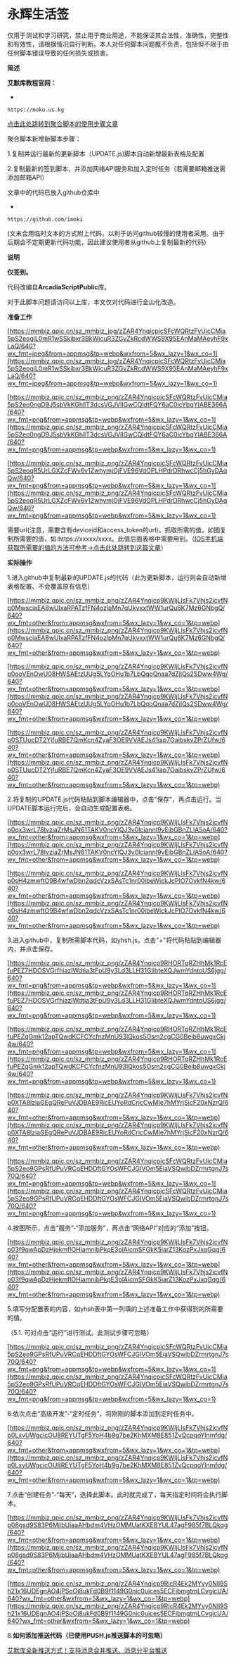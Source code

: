 # 永辉生活签

仅用于测试和学习研究，禁止用于商业用途，不能保证其合法性，准确性，完整性和有效性，请根据情况自行判断。本人对任何脚本问题概不负责，包括但不限于由任何脚本错误导致的任何损失或损害。

**简述**

**艾默库教程官网：**

- 

```
https://moku.us.kg
```

[点击此处跳转到聚合脚本的使用步骤文章](http://mp.weixin.qq.com/s?__biz=MzU4MDgxMzU4NA==&mid=2247491442&idx=1&sn=e83421f20d4d6abf64d0e518e3d0b209&chksm=fd50490dca27c01bb89a4b40aa79f831420a8f2ac8e546718e841d6f4fb8508ffaf1b0215af1&scene=21#wechat_redirect)

聚合脚本新增新脚本步骤：

1.复制并运行最新的更新脚本（UPDATE.js)脚本自动新增最新表格及配置

2.复制最新的签到脚本，并添加网络API服务和加入定时任务（若需要邮箱推送需添加邮箱API）

文章中的代码已放入github仓库中

- 

```
https://github.com/imoki
```

(文末会用临时文本的方式附上代码，以利于访问github较慢的使用者采用。由于后期会不定期更新代码功能，因此建议使用者从github上复制最新的代码)

**说明**

**仅签到。**

代码改编自**ArcadiaScriptPublic**库。

对于此脚本问题请访问以上库，本文仅对代码进行金山化改造。

**准备工作**

[https://mmbiz.qpic.cn/sz_mmbiz_jpg/zZAR4YnqicpicSFcWQRtzFvUicCMia5pS2eogjL0mR1wSSkibxr3BkWjcuR3ZGvZkRcdWWS9X95EAnMaMAeyhF9xLaQ/640?wx_fmt=jpeg&from=appmsg&tp=webp&wxfrom=5&wx_lazy=1&wx_co=1](https://mmbiz.qpic.cn/sz_mmbiz_jpg/zZAR4YnqicpicSFcWQRtzFvUicCMia5pS2eogjL0mR1wSSkibxr3BkWjcuR3ZGvZkRcdWWS9X95EAnMaMAeyhF9xLaQ/640?wx_fmt=jpeg&from=appmsg&tp=webp&wxfrom=5&wx_lazy=1&wx_co=1)

[https://mmbiz.qpic.cn/sz_mmbiz_png/zZAR4YnqicpicSFcWQRtzFvUicCMia5pS2eo0ngD9J5sbVkKGhllT3dcsVGJVlIGwCQldtFQY6aC0icYbqYIABE366A/640?wx_fmt=png&from=appmsg&tp=webp&wxfrom=5&wx_lazy=1&wx_co=1](https://mmbiz.qpic.cn/sz_mmbiz_png/zZAR4YnqicpicSFcWQRtzFvUicCMia5pS2eo0ngD9J5sbVkKGhllT3dcsVGJVlIGwCQldtFQY6aC0icYbqYIABE366A/640?wx_fmt=png&from=appmsg&tp=webp&wxfrom=5&wx_lazy=1&wx_co=1)

[https://mmbiz.qpic.cn/sz_mmbiz_png/zZAR4YnqicpicSFcWQRtzFvUicCMia5pS2eoqR5UrLGXZcFWv6v1ZwhymjOjFVE96VdOPLHPdrDRhwcCj5hGyDAqQw/640?wx_fmt=png&from=appmsg&tp=webp&wxfrom=5&wx_lazy=1&wx_co=1](https://mmbiz.qpic.cn/sz_mmbiz_png/zZAR4YnqicpicSFcWQRtzFvUicCMia5pS2eoqR5UrLGXZcFWv6v1ZwhymjOjFVE96VdOPLHPdrDRhwcCj5hGyDAqQw/640?wx_fmt=png&from=appmsg&tp=webp&wxfrom=5&wx_lazy=1&wx_co=1)

需要url(注意，需要含有deviceid和access_token的url)。抓取所需的值，如图复制所需要的值，如:https://xxxxx/xxxx。此值后面表格中需要用到。（[IOS手机端获取所需要的值的方法可参考->点击此处跳转到这篇文章](http://mp.weixin.qq.com/s?__biz=MzU4MDgxMzU4NA==&mid=2247489097&idx=1&sn=0949cbf4dce99af820eca978702b330a&chksm=fd504036ca27c920700e045ebe7d3c690cfa9e928d13837af60fe6ce7c1671bd5f844d545ecc&scene=21#wechat_redirect)）

**实际操作**

1.进入github中复制最新的UPDATE.js的代码（此为更新脚本，运行则会自动新增表格配置、不会覆盖原有信息）

[https://mmbiz.qpic.cn/sz_mmbiz_png/zZAR4Ynqicp9KWIjLlsFk7Vhjs2icvfNp0MwsciaEA8wUlxaRPATzfFN4ozlpMn7qUkvxxtWW1urQu6K7Mz6GNbgQ/640?wx_fmt=other&from=appmsg&wxfrom=5&wx_lazy=1&wx_co=1&tp=webp](https://mmbiz.qpic.cn/sz_mmbiz_png/zZAR4Ynqicp9KWIjLlsFk7Vhjs2icvfNp0MwsciaEA8wUlxaRPATzfFN4ozlpMn7qUkvxxtWW1urQu6K7Mz6GNbgQ/640?wx_fmt=other&from=appmsg&wxfrom=5&wx_lazy=1&wx_co=1&tp=webp)

[https://mmbiz.qpic.cn/sz_mmbiz_png/zZAR4Ynqicp9KWIjLlsFk7Vhjs2icvfNp0ooVEnOwU08HWSAEtzUUg5LYqOHu1b7LbQqoQnaa7dZjIQs2SDww4Wg/640?wx_fmt=other&from=appmsg&wxfrom=5&wx_lazy=1&wx_co=1&tp=webp](https://mmbiz.qpic.cn/sz_mmbiz_png/zZAR4Ynqicp9KWIjLlsFk7Vhjs2icvfNp0ooVEnOwU08HWSAEtzUUg5LYqOHu1b7LbQqoQnaa7dZjIQs2SDww4Wg/640?wx_fmt=other&from=appmsg&wxfrom=5&wx_lazy=1&wx_co=1&tp=webp)

[https://mmbiz.qpic.cn/sz_mmbiz_png/zZAR4Ynqicp9KWIjLlsFk7Vhjs2icvfNp0STUucDT2YjfuRBE7QmKcn4ZyaF3OE9VVAEJs41iap7OaibskvZPrZUfw/640?wx_fmt=other&from=appmsg&wxfrom=5&wx_lazy=1&wx_co=1&tp=webp](https://mmbiz.qpic.cn/sz_mmbiz_png/zZAR4Ynqicp9KWIjLlsFk7Vhjs2icvfNp0STUucDT2YjfuRBE7QmKcn4ZyaF3OE9VVAEJs41iap7OaibskvZPrZUfw/640?wx_fmt=other&from=appmsg&wxfrom=5&wx_lazy=1&wx_co=1&tp=webp)

2.将复制的UPDATE.js代码粘贴到脚本编辑器中，点击"保存"，再点击运行。当UPDATE脚本运行完后，会自动生成配置表格。

[https://mmbiz.qpic.cn/sz_mmbiz_png/zZAR4Ynqicp9KWIjLlsFk7Vhjs2icvfNp0qx3wrL78IvziaZrMsJN61TAKV0ncYlQJ3v0lciannI9vEibGBnZLlA5oA/640?wx_fmt=other&from=appmsg&wxfrom=5&wx_lazy=1&wx_co=1&tp=webp](https://mmbiz.qpic.cn/sz_mmbiz_png/zZAR4Ynqicp9KWIjLlsFk7Vhjs2icvfNp0qx3wrL78IvziaZrMsJN61TAKV0ncYlQJ3v0lciannI9vEibGBnZLlA5oA/640?wx_fmt=other&from=appmsg&wxfrom=5&wx_lazy=1&wx_co=1&tp=webp)

[https://mmbiz.qpic.cn/sz_mmbiz_png/zZAR4Ynqicp9KWIjLlsFk7Vhjs2icvfNp0sH4zmwftO9B4wfwDbn2qdcVzxSAsTc1nr00ibeWickJcPIO7OvkfN4kw/640?wx_fmt=other&from=appmsg&wxfrom=5&wx_lazy=1&wx_co=1&tp=webp](https://mmbiz.qpic.cn/sz_mmbiz_png/zZAR4Ynqicp9KWIjLlsFk7Vhjs2icvfNp0sH4zmwftO9B4wfwDbn2qdcVzxSAsTc1nr00ibeWickJcPIO7OvkfN4kw/640?wx_fmt=other&from=appmsg&wxfrom=5&wx_lazy=1&wx_co=1&tp=webp)

3.进入github中，复制所需脚本代码，如yhsh.js。点击"+"将代码粘贴到编辑器内，并点击保存。

[https://mmbiz.qpic.cn/sz_mmbiz_png/zZAR4Ynqicp9RHORTqRZHhMk1RcEfuPEZ7HDOSVGrfhiazlWdtia3tFpU9y3Ld3LLH31GIibteXQJwmYdntoUS6jgg/640?wx_fmt=png&from=appmsg&tp=webp&wxfrom=5&wx_lazy=1&wx_co=1](https://mmbiz.qpic.cn/sz_mmbiz_png/zZAR4Ynqicp9RHORTqRZHhMk1RcEfuPEZ7HDOSVGrfhiazlWdtia3tFpU9y3Ld3LLH31GIibteXQJwmYdntoUS6jgg/640?wx_fmt=png&from=appmsg&tp=webp&wxfrom=5&wx_lazy=1&wx_co=1)

[https://mmbiz.qpic.cn/sz_mmbiz_png/zZAR4Ynqicp9RHORTqRZHhMk1RcEfuPEZqGmk12apTQwdKCFCYcfnzMnU93lQkos5Osm2cgCG0Beib8uwgxCkj4w/640?wx_fmt=png&from=appmsg&tp=webp&wxfrom=5&wx_lazy=1&wx_co=1](https://mmbiz.qpic.cn/sz_mmbiz_png/zZAR4Ynqicp9RHORTqRZHhMk1RcEfuPEZqGmk12apTQwdKCFCYcfnzMnU93lQkos5Osm2cgCG0Beib8uwgxCkj4w/640?wx_fmt=png&from=appmsg&tp=webp&wxfrom=5&wx_lazy=1&wx_co=1)

[https://mmbiz.qpic.cn/sz_mmbiz_png/zZAR4Ynqicp9KWIjLlsFk7Vhjs2icvfNp0XTA8lziaGEgQRePuVJDBAE9RicEUYoRdCricCwMIe7hMYrjSicF20xNzrQ/640?wx_fmt=other&from=appmsg&wxfrom=5&wx_lazy=1&wx_co=1&tp=webp](https://mmbiz.qpic.cn/sz_mmbiz_png/zZAR4Ynqicp9KWIjLlsFk7Vhjs2icvfNp0XTA8lziaGEgQRePuVJDBAE9RicEUYoRdCricCwMIe7hMYrjSicF20xNzrQ/640?wx_fmt=other&from=appmsg&wxfrom=5&wx_lazy=1&wx_co=1&tp=webp)

[https://mmbiz.qpic.cn/sz_mmbiz_png/zZAR4YnqicpicSFcWQRtzFvUicCMia5pS2eo9GPsRfUPuVRCqEHDDftGYOsWFCJGIVOm5EiaVSQwibDZrmrtgnJ7s70Q/640?wx_fmt=png&from=appmsg&tp=webp&wxfrom=5&wx_lazy=1&wx_co=1](https://mmbiz.qpic.cn/sz_mmbiz_png/zZAR4YnqicpicSFcWQRtzFvUicCMia5pS2eo9GPsRfUPuVRCqEHDDftGYOsWFCJGIVOm5EiaVSQwibDZrmrtgnJ7s70Q/640?wx_fmt=png&from=appmsg&tp=webp&wxfrom=5&wx_lazy=1&wx_co=1)

4.按图所示，点击“服务”-“添加服务”，再点击“网络API”对应的“添加”按钮。

[https://mmbiz.qpic.cn/sz_mmbiz_png/zZAR4Ynqicp9KWIjLlsFk7Vhjs2icvfNp03f9qwApDzHjekmflOHiamnibPkpE3plAicmSFGkK5iarZ13KozPxJxqGqg/640?wx_fmt=other&from=appmsg&wxfrom=5&wx_lazy=1&wx_co=1&tp=webp](https://mmbiz.qpic.cn/sz_mmbiz_png/zZAR4Ynqicp9KWIjLlsFk7Vhjs2icvfNp03f9qwApDzHjekmflOHiamnibPkpE3plAicmSFGkK5iarZ13KozPxJxqGqg/640?wx_fmt=other&from=appmsg&wxfrom=5&wx_lazy=1&wx_co=1&tp=webp)

5.填写分配置表的内容，如yhsh表中第一列填的上述准备工作中获得到的所需要的值。

（5.1. 可对点击“运行”进行测试。此测试步骤可忽略）

[https://mmbiz.qpic.cn/sz_mmbiz_png/zZAR4YnqicpicSFcWQRtzFvUicCMia5pS2eo9GPsRfUPuVRCqEHDDftGYOsWFCJGIVOm5EiaVSQwibDZrmrtgnJ7s70Q/640?wx_fmt=png&from=appmsg&tp=webp&wxfrom=5&wx_lazy=1&wx_co=1](https://mmbiz.qpic.cn/sz_mmbiz_png/zZAR4YnqicpicSFcWQRtzFvUicCMia5pS2eo9GPsRfUPuVRCqEHDDftGYOsWFCJGIVOm5EiaVSQwibDZrmrtgnJ7s70Q/640?wx_fmt=png&from=appmsg&tp=webp&wxfrom=5&wx_lazy=1&wx_co=1)

6.依次点击“高级开发”-“定时任务”，将刚刚的脚本添加到定时任务中。

[https://mmbiz.qpic.cn/sz_mmbiz_png/zZAR4Ynqicp9KWIjLlsFk7Vhjs2icvfNp0LxvUWgcicOU8REYUTgF5YoH4b9g7be2KhMXM8E851ZvQcpqoYlnmfdg/640?wx_fmt=other&from=appmsg&wxfrom=5&wx_lazy=1&wx_co=1&tp=webp](https://mmbiz.qpic.cn/sz_mmbiz_png/zZAR4Ynqicp9KWIjLlsFk7Vhjs2icvfNp0LxvUWgcicOU8REYUTgF5YoH4b9g7be2KhMXM8E851ZvQcpqoYlnmfdg/640?wx_fmt=other&from=appmsg&wxfrom=5&wx_lazy=1&wx_co=1&tp=webp)

7.点击“创建任务”-“每天”，选择此脚本。此时就完成了，每天指定时间将会执行脚本。

[https://mmbiz.qpic.cn/sz_mmbiz_png/zZAR4Ynqicp9KWIjLlsFk7Vhjs2icvfNp08gsd9S83P6MjibUiaaAHbdm4VHzOMMUatKXEBYUL47agF985f7BLQkqg/640?wx_fmt=other&from=appmsg&wxfrom=5&wx_lazy=1&wx_co=1&tp=webp](https://mmbiz.qpic.cn/sz_mmbiz_png/zZAR4Ynqicp9KWIjLlsFk7Vhjs2icvfNp08gsd9S83P6MjibUiaaAHbdm4VHzOMMUatKXEBYUL47agF985f7BLQkqg/640?wx_fmt=other&from=appmsg&wxfrom=5&wx_lazy=1&wx_co=1&tp=webp)

[https://mmbiz.qpic.cn/sz_mmbiz_png/zZAR4Ynqicp9RicR4Ek2MYvy0Nll9Sh21x16UDEgnAO4jPSoOj8ukFd0B9f1149G0nic0uices5ECFibmgtmLCvgicUA/640?wx_fmt=other&wxfrom=5&wx_lazy=1&wx_co=1&tp=webp](https://mmbiz.qpic.cn/sz_mmbiz_png/zZAR4Ynqicp9RicR4Ek2MYvy0Nll9Sh21x16UDEgnAO4jPSoOj8ukFd0B9f1149G0nic0uices5ECFibmgtmLCvgicUA/640?wx_fmt=other&wxfrom=5&wx_lazy=1&wx_co=1&tp=webp)

8.**如何添加推送代码（已使用PUSH.js推送脚本的可忽略）**

[艾默库全新推送方式！支持消息合并推送、消息分平台推送](http://mp.weixin.qq.com/s?__biz=MzU4MDgxMzU4NA==&mid=2247497605&idx=1&sn=3e1e6f417f571b8d5e31eb48e2e11e5f&chksm=fd53a1faca2428ec14421e61ee69f8951adcc02151289689b84d7296ca1c3ef8510cf7f98094&scene=21#wechat_redirect)